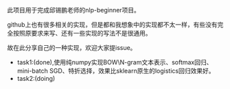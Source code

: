 此项目用于完成邱锡鹏老师的nlp-beginner项目。

github上也有很多相关的实现，但是都和我想象中的实现都不太一样，有些没有完全按照原要求来写、还有一些实现的写法不是很通用。

故在此分享自己的一种实现，欢迎大家提issue。
 + task1:(done),使用纯numpy实现BOW\N-gram文本表示、softmax回归、mini-batch SGD、特折选择，效果比sklearn原生的logistics回归效果好。
 + task2:(doing)